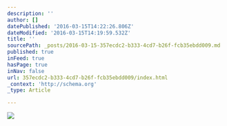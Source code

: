 ```yaml
---
description: ''
author: []
datePublished: '2016-03-15T14:22:26.806Z'
dateModified: '2016-03-15T14:19:59.532Z'
title: ''
sourcePath: _posts/2016-03-15-357ecdc2-b333-4cd7-b26f-fcb35ebdd009.md
published: true
inFeed: true
hasPage: true
inNav: false
url: 357ecdc2-b333-4cd7-b26f-fcb35ebdd009/index.html
_context: 'http://schema.org'
_type: Article

---
```

![](https://the-grid-user-content.s3-us-west-2.amazonaws.com/22f6bda6-bc3f-4411-9e9e-03f90aa9b4a9.png)